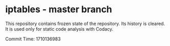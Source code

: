 # iptables - master branch

This repository contains frozen state of the repository.
Its history is cleared. It is used only for static code
analysis with Codacy.

Commit Time: 1710136983